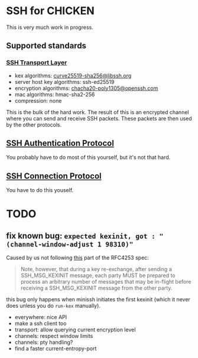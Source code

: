 
# SSH for CHICKEN 

This is very much work in progress.

## Supported standards

### [SSH Transport Layer](https://tools.ietf.org/html/rfc4253)

- kex algorithms:                  curve25519-sha256@libssh.org
- server host key algorithms:      ssh-ed25519
- encryption algorithms:           chacha20-poly1305@openssh.com
- mac algorithms:                  hmac-sha2-256
- compression:                     none

This is the bulk of the hard work. The result of this is an encrypted
channel where you can send and receive SSH packets. These packets are
then used by the other protocols.

## [SSH Authentication Protocol](https://tools.ietf.org/html/rfc4252)

You probably have to do most of this yourself, but it's not that hard.

## [SSH Connection Protocol](https://tools.ietf.org/html/rfc4254)

You have to do this youself.


# TODO

## fix known bug: `expected kexinit, got : "(channel-window-adjust 1 98310)"`

Caused by us not following
[this](https://tools.ietf.org/html/rfc4253#section-7.1) part of the
RFC4253 spec:

> Note, however, that during a key re-exchange, after sending a
> SSH_MSG_KEXINIT message, each party MUST be prepared to process an
> arbitrary number of messages that may be in-flight before receiving
> a SSH_MSG_KEXINIT message from the other party.

this bug only happens when minissh initiates the first kexinit (which
it never does unless you do `run-kex` manually).

- everywhere: nice API
- make a ssh client too
- transport: allow querying current encryption level
- channels: respect window limits
- channels: pty handling?
- find a faster current-entropy-port
